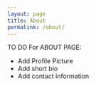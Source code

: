 ```yaml
---
layout: page
title: About
permalink: /about/
---
```


TO DO For ABOUT PAGE:
- Add Profile Picture
- Add short bio
- Add contact information


